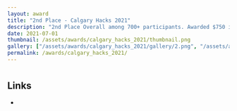 ```yaml
---
layout: award
title: "2nd Place - Calgary Hacks 2021"
description: "2nd Place Overall among 700+ participants. Awarded $750 in prizes"
date: 2021-07-01
thumbnail: /assets/awards/calgary_hacks_2021/thumbnail.png
gallery: ["/assets/awards/calgary_hacks_2021/gallery/2.png", "/assets/awards/calgary_hacks_2021/gallery/gallery.json", "/assets/awards/calgary_hacks_2021/gallery/image.png"]
permalink: /awards/calgary_hacks_2021/
---
```


#

## Links

-
